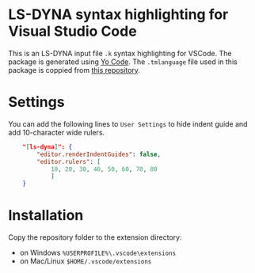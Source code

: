 # LS-DYNA syntax highlighting for Visual Studio Code
This is an LS-DYNA input file `.k` syntax highlighting for VSCode.
The package is generated using [Yo Code](https://code.visualstudio.com/docs/extensions/yocode). 
The `.tmlanguage` file used in this package is coppied from [this repository](https://github.com/bendeaton/LS-DYNA-Sublime). 

# Settings
You can add the following lines to `User Settings` to hide indent guide and add 10-character wide rulers.
```json
    "[ls-dyna]": {
        "editor.renderIndentGuides": false,
        "editor.rulers": [
            10, 20, 30, 40, 50, 60, 70, 80
            ]
    }
```

# Installation

Copy the repository folder to the extension directory:
* on Windows `%USERPROFILE%\.vscode\extensions`
* on Mac/Linux `$HOME/.vscode/extensions`
